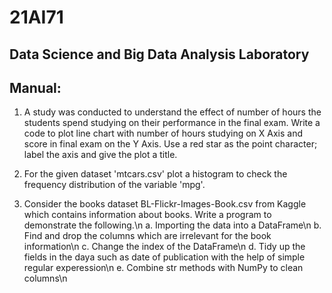# 21AI71
## Data Science and Big Data Analysis Laboratory

## Manual:
1. A study was conducted to understand the effect of number of hours the students spend studying on their performance in the final exam. Write a code to plot line chart with number of hours studying on X Axis and score in final exam on the Y Axis. Use a red star as the point character; label the axis and give the plot a title.

2. For the given dataset 'mtcars.csv' plot a histogram to check the frequency distribution of the variable 'mpg'.

3. Consider the books dataset BL-Flickr-Images-Book.csv from Kaggle which contains information about books. Write a program to demonstrate the following.\n
    a. Importing the data into a DataFrame\n
    b. Find and drop the columns which are irrelevant for the book information\n
    c. Change the index of the DataFrame\n
    d. Tidy up the fields in the daya such as date of publication with the help of simple regular experession\n
    e. Combine str methods with NumPy to clean columns\n
